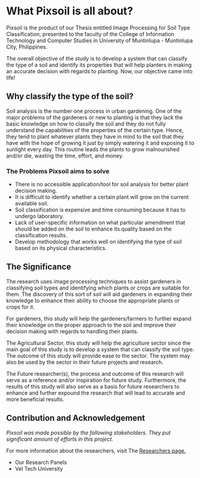 #  What Pixsoil is all about?
Pixsoil is the product of our Thesis entitled Image Processing for Soil Type Classification, presented to the faculty of the College of Information Technology and Computer Studies in University of Muntinlupa - Muntinlupa City, Philippines.

The overall objective of the study is to develop a system that can classify the type of a soil and identify its properties that will help planters in making an accurate decision with regards to planting. Now, our objective came into life!

## Why classify the type of the soil?
Soil analysis is the number one process in urban gardening. One of the major problems of the gardeners or new to planting is that they lack the basic knowledge on how to classify the soil and they do not fully understand the capabilities of the properties of the certain type. Hence, they tend to plant whatever plants they have in mind to the soil that they have with the hope of growing it just by simply watering it and exposing it to sunlight every day. This routine leads the plants to grow malnourished and/or die, wasting the time, effort, and money.

### The Problems Pixsoil aims to solve
- There is no accessible application/tool for soil analysis for better plant decision making.
- It is difficult to identify whether a certain plant will grow on the current available soil.
- Soil classification is expensive and time consuming because it has to undergo laboratory.
- Lack of user-specific information on what particular amendment that should be added on the soil to enhance its quality based on the classification results.
- Develop methodology that works well on identifying the type of soil based on its physical characteristics.

## The Significance
The research uses image processing techniques to assist gardeners in classifying soil types and identifying which plants or crops are suitable for them. The discovery of this sort of soil will aid gardeners in expanding their knowledge to enhance their ability to choose the appropriate plants or crops for it.

For gardeners, this study will help the gardeners/farmers to further expand their knowledge on the proper approach to the soil and improve their decision making with regards to handling their plants.

The Agricultural Sector, this study will help the agriculture sector since the main goal of this study is to develop a system that can classify the soil type. The outcome of this study will provide ease to the sector. The system may also be used by the sector in their future projects and research.

The Future researcher(s), the process and outcome of this research will serve as a reference and/or inspiration for future study. Furthermore, the results of this study will also serve as a basis for future researchers to enhance and further expound the research that will lead to accurate and more beneficial results.

## Contribution and Acknowledgement
*Pixsoil was made possible by the following stakeholders. They put significant amount of efforts in this project.*

For more information about the researchers, visit The [Researchers page.](https://pixsoil.ml/researchers)

- Our Research Panels
- Vel Tech University
